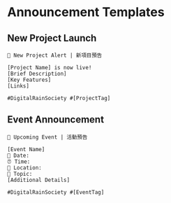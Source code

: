 # Announcement Templates

## New Project Launch
```
🚀 New Project Alert | 新項目預告

[Project Name] is now live!
[Brief Description]
[Key Features]
[Links]

#DigitalRainSociety #[ProjectTag]
```

## Event Announcement
```
📅 Upcoming Event | 活動預告

[Event Name]
📆 Date:
⏰ Time:
📍 Location:
🎯 Topic:
[Additional Details]

#DigitalRainSociety #[EventTag]
```
